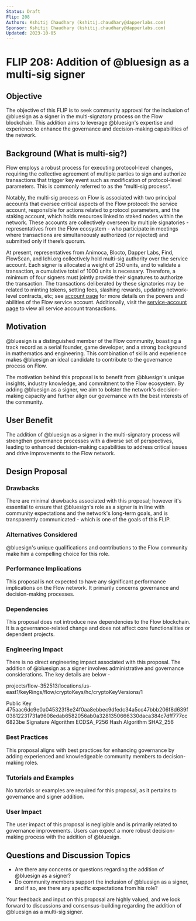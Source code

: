 ```yaml
---
Status: Draft 
Flip: 208
Authors: Kshitij Chaudhary (kshitij.chaudhary@dapperlabs.com)
Sponsor: Kshitij Chaudhary (kshitij.chaudhary@dapperlabs.com)
Updated: 2023-10-05
---
```


# FLIP 208: Addition of @bluesign as a multi-sig signer

## Objective

The objective of this FLIP is to seek community approval for the inclusion of @bluesign as a signer in the multi-signatory process on the Flow blockchain. This addition aims to leverage @bluesign's expertise and experience to enhance the governance and decision-making capabilities of the network.

## Background (What is multi-sig?)

Flow employs a robust process for executing protocol-level changes, requiring the collective agreement of multiple parties to sign and authorize transactions that trigger key event such as modification of protocol-level parameters. This is commonly referred to as the “multi-sig process”.

Notably, the multi-sig process on Flow is associated with two principal accounts that oversee critical aspects of the Flow protocol: the service account, responsible for actions related to protocol parameters, and the staking account, which holds resources linked to staked nodes within the network. These accounts are collectively overseen by multiple signatories - representatives from the Flow ecosystem - who participate in meetings where transactions are simultaneously authorized (or rejected) and submitted only if there’s quorum. 

At present, representatives from Animoca, Blocto, Dapper Labs, Find, FlowScan, and Ichi.org collectively hold multi-sig authority over the service account. Each signer is allocated a weight of 250 units, and to validate a transaction, a cumulative total of 1000 units is necessary. Therefore, a minimum of four signers must jointly provide their signatures to authorize the transaction. The transactions deliberated by these signatories may be related to minting tokens, setting fees, slashing rewards, updating network-level contracts, etc; see [account page](https://developers.flow.com/build/basics/accounts#service-accounts) for more details on the powers and abilities of the Flow service account. Additionally, visit the [service-account page](https://github.com/onflow/service-account) to view all service account transactions.

## Motivation

@bluesign is a distinguished member of the Flow community, boasting a track record as a serial founder, game developer, and a strong background in mathematics and engineering. This combination of skills and experience makes @bluesign an ideal candidate to contribute to the governance process on Flow.

The motivation behind this proposal is to benefit from @bluesign's unique insights, industry knowledge, and commitment to the Flow ecosystem. By adding @bluesign as a signer, we aim to bolster the network's decision-making capacity and further align our governance with the best interests of the community.

## User Benefit

The addition of @bluesign as a signer in the multi-signatory process will strengthen governance processes with a diverse set of perspectives, leading to enhanced decision-making capabilities to address critical issues and drive improvements to the Flow network.

## Design Proposal

### Drawbacks

There are minimal drawbacks associated with this proposal; however it's essential to ensure that @bluesign's role as a signer is in line with community expectations and the network's long-term goals, and is transparently communicated - which is one of the goals of this FLIP.

### Alternatives Considered

@bluesign's unique qualifications and contributions to the Flow community make him a compelling choice for this role.

### Performance Implications

This proposal is not expected to have any significant performance implications on the Flow network. It primarily concerns governance and decision-making processes.

### Dependencies

This proposal does not introduce new dependencies to the Flow blockchain. It is a governance-related change and does not affect core functionalities or dependent projects.

### Engineering Impact

There is no direct engineering impact associated with this proposal. The addition of @bluesign as a signer involves administrative and governance considerations. The key details are below - 

projects/flow-352513/locations/us-east1/keyRings/flow/cryptoKeys/hc/cryptoKeyVersions/1

Public Key         475aac6dc9e0a045323f8e24f0aa8ebbec9dfedc34a5cc47bbb206f8d639f03812231731a9608edab6582056ab0a3281350666330daca384c7dff777cc6823be
Signature Algorithm     ECDSA_P256
Hash Algorithm         SHA2_256

### Best Practices

This proposal aligns with best practices for enhancing governance by adding experienced and knowledgeable community members to decision-making roles.

### Tutorials and Examples

No tutorials or examples are required for this proposal, as it pertains to governance and signer addition.

### User Impact

The user impact of this proposal is negligible and is primarily related to governance improvements. Users can expect a more robust decision-making process with the addition of @bluesign.

## Questions and Discussion Topics

- Are there any concerns or questions regarding the addition of @bluesign as a signer?
- Do community members support the inclusion of @bluesign as a signer, and if so, are there any specific expectations from his role?

Your feedback and input on this proposal are highly valued, and we look forward to discussions and consensus-building regarding the addition of @bluesign as a multi-sig signer.

